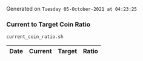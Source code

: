 Generated on `Tuesday 05-October-2021 at 04:23:25`

### Current to Target Coin Ratio
`current_coin_ratio.sh`

Date|Current|Target|Ratio
---|---|---|---
